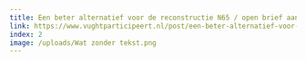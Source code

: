```yaml
---
title: Een beter alternatief voor de reconstructie N65 / open brief aan de politiek
link: https://www.vughtparticipeert.nl/post/een-beter-alternatief-voor-de-reconstructie-n65-open-brief-aan-de-politiek/fec2ca2792da99858cda440977461b4e#main
index: 2
image: /uploads/Wat zonder tekst.png
---
```


